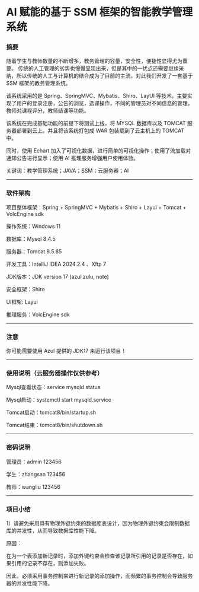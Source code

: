# AI 赋能的基于 SSM 框架的智能教学管理系统

### 摘要

随着学生与教师数量的不断增多，教务管理的容量，安全性，便捷性显得尤为重要。 传统的人工管理的劣势也慢慢显现出来，但是其中的一优点还需要继续采纳，所以传统的人工与计算机的结合成为了目前的主流。对此我们开发了一套基于 SSM 框架的教务管理系统。

该系统采用的是 Spring、SpringMVC、Mybatis、Shiro、LayUI 等技术。主要实现了用户的登录注册，公告的浏览，选课操作，不同的管理员对不同信息的管理，教师对课程评分，教师结课等功能。

该系统在完成基础功能的前提下将测试上线，将 MYSQL 数据库以及 TOMCAT 服务器部署到云上。并且将该系统打包成 WAR 包装载到了云主机上的 TOMCAT 中。

同时，使用 Echart 加入了可视化数据，进行简单的可视化操作；使用了流加载对通知公告进行显示；使用 AI 推理服务增强用户使用体验。


关键词：教学管理系统；JAVA；SSM；云服务器；AI

---

### 软件架构

项目整体框架：Spring + SpringMVC + Mybatis + Shiro + Layui + Tomcat + VolcEngine sdk 


操作系统：Windows 11

数据库：Mysql 8.4.5

服务器：Tomcat 8.5.85

开发工具：IntelliJ IDEA 2024.2.4 、Xftp 7

JDK版本：JDK version 17 (azul zulu, note)

安全框架：Shiro

UI框架: Layui

推理服务：VolcEngine sdk

---

### 注意

你可能需要使用 Azul 提供的 JDK17 来运行该项目！

---

### 使用说明（云服务器操作仅供参考）

Mysql查看状态：service mysqld status 

Mysql启动：systemctl start mysqld.service

Tomcat启动：tomcat8/bin/startup.sh 

Tomcat结束：tomcat8/bin/shutdown.sh

---

### 密码说明

管理员：admin 123456

学生：zhangsan 123456

教师：wangliu 123456

---

### 项目小结

1）请避免采用具有物理外键约束的数据库表设计，因为物理外键约束会限制数据库的并发性，从而导致数据库性能下降。

原因：

在为一个表添加新记录时，添加外键约束会检查该记录所引用的记录是否存在，如果引用的记录不存在，则添加失败。

因此，必须采用事务控制来进行新记录的添加操作，而频繁的事务控制会导致服务器的并发性能下降。



